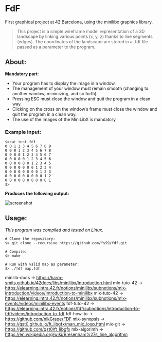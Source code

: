 # FdF

First graphical project at 42 Barcelona, using the [minilibx](https://github.com/42Paris/minilibx-linux) graphics library.

>This project is a simple wireframe model representation of a 3D landscape by linking various points (x, y, z) thanks to line segments (edges). The coordinates of the landscape are stored in a .fdf file passed as a parameter to the program.

## **About:**
**Mandatory part:**
- Your program has to display the image in a window.
- The management of your window must remain smooth (changing to another window, minimizing, and so forth).
- Pressing ESC must close the window and quit the program in a clean way.
- Clicking on the cross on the window’s frame must close the window and quit the program in a clean way.
- The use of the images of the MiniLibX is mandatory

### **Example input:**
```
$>cat test.fdf
0 0 1 2 3 4 5 6 7 8 9
0 0 0 1 2 3 4 5 6 7 8
0 0 0 0 1 2 3 4 5 6 7
0 0 0 0 0 1 2 3 4 5 6
0 0 0 0 0 0 1 2 3 4 5
0 0 0 0 0 0 0 1 2 3 4
0 0 0 0 0 0 0 0 1 2 3
0 0 0 0 0 0 0 0 0 1 2
0 0 0 0 0 0 0 0 0 0 1
$>
```
**Produces the following output:**

![screenshot]()

## **Usage:**
*This program was compiled and tested on Linux.*

```shell
# Clone the repository:
$> git clone --recursive https://github.com/fv99/fdf.git

# Compile:
$> make

# Run with valid map as parameter:
$> ./fdf map.fdf
```


 minilib-docs -> https://harm-smits.github.io/42docs/libs/minilibx/introduction.html
 mlx-tuto-42 -> https://elearning.intra.42.fr/notions/minilibx/subnotions/mlx-introduction/videos/introduction-to-minilibx
 mlx-tuto-42 -> https://elearning.intra.42.fr/notions/minilibx/subnotions/mlx-events/videos/minilibx-events
 fdf-tuto-42 -> https://elearning.intra.42.fr/notions/fdf/subnotions/introduction-to-fdf/videos/introduction-to-fdf
 fdf-how-to -> https://github.com/nikGrape/FDF
 mlx-synopsis -> https://qst0.github.io/ft_libgfx/man_mlx_loop.html
 mlx-git -> https://github.com/qst0/ft_libgfx
 mlx-algorimh -> https://en.wikipedia.org/wiki/Bresenham%27s_line_algorithm

